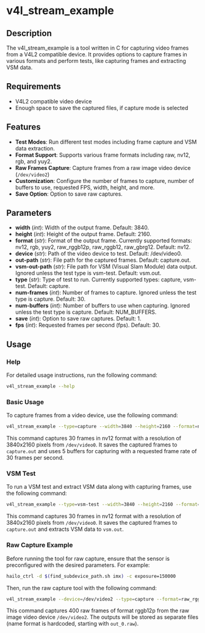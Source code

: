 # v4l_stream_example
## Description

The v4l_stream_example is a tool written in C for capturing video frames from a V4L2 compatible device.
It provides options to capture frames in various formats and perform tests,
like capturing frames and extracting VSM data.

## Requirements

- V4L2 compatible video device
- Enough space to save the captured files, if capture mode is selected

## Features

- **Test Modes**: Run different test modes including frame capture and VSM data extraction.
- **Format Support**: Supports various frame formats including raw, nv12, rgb, and yuy2.
- **Raw Frames Capture**: Capture frames from a raw image video device (`/dev/video2`)
- **Customization**: Configure the number of frames to capture, number of buffers to use, requested FPS, width, height, and more.
- **Save Option**: Option to save raw captures.

## Parameters

- **width** (*int*): Width of the output frame. Default: 3840.
- **height** (*int*): Height of the output frame. Default: 2160.
- **format** (*str*): Format of the output frame. Currently supported formats: nv12, rgb, yuy2, raw_rggb12p, raw_rggb12, raw_gbrg12. Default: nv12.
- **device** (*str*): Path of the video device to test. Default: /dev/video0.
- **out-path** (*str*): File path for the captured frames. Default: capture.out.
- **vsm-out-path** (*str*): File path for VSM (Visual Slam Module) data output. Ignored unless the test type is vsm-test. Default: vsm.out.
- **type** (*str*): Type of test to run. Currently supported types: capture, vsm-test. Default: capture.
- **num-frames** (*int*): Number of frames to capture. Ignored unless the test type is capture. Default: 30.
- **num-buffers** (*int*): Number of buffers to use when capturing. Ignored unless the test type is capture. Default: NUM_BUFFERS.
- **save** (*int*): Option to save raw captures. Default: 1.
- **fps** (*int*): Requested frames per second (fps). Default: 30.

## Usage

### Help

For detailed usage instructions, run the following command:

```sh
v4l_stream_example --help
```

### Basic Usage

To capture frames from a video device, use the following command:

```sh
v4l_stream_example --type=capture --width=3840 --height=2160 --format=nv12 --device=/dev/video0 --out-path=capture.out --num-frames=30 --num-buffers=5 --save=1 --fps=30
```
This command captures 30 frames in nv12 format with a resolution of 3840x2160 pixels from `/dev/video0`.
It saves the captured frames to `capture.out` and uses 5 buffers for capturing with a requested frame rate of 30 frames per second.

### VSM Test

To run a VSM test and extract VSM data along with capturing frames, use the following command:

```sh
v4l_stream_example --type=vsm-test --width=3840 --height=2160 --format=nv12 --device=/dev/video0 --out-path=capture.out --vsm-out-path=vsm.out --num-frames=30 --num-buffers=5 --fps=30
```
This command captures 30 frames in nv12 format with a resolution of 3840x2160 pixels from `/dev/video0`.
It saves the captured frames to `capture.out` and extracts VSM data to `vsm.out`.

### Raw Capture Example

Before running the tool for raw capture, ensure that the sensor is preconfigured with the desired parameters.
For example:
```sh
hailo_ctrl -d $(find_subdevice_path.sh imx) -c exposure=150000
```
Then, run the raw capture tool with the following command:
```sh
v4l_stream_example --device=/dev/video2 --type=capture --format=raw_rggb12p --num-frames=400
```
This command captures 400 raw frames of format rggb12p from the raw image video device `/dev/video2`.
The outputs will be stored as separate files (name format is hardcoded, starting with `out_0.raw`).
